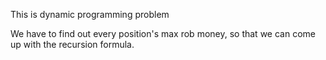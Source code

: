This is dynamic programming problem

We have to find out every position's max rob money, so that we can come up with the recursion formula.


